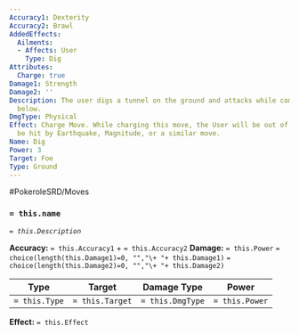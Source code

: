 ```yaml
---
Accuracy1: Dexterity
Accuracy2: Brawl
AddedEffects:
  Ailments:
  - Affects: User
    Type: Dig
Attributes:
  Charge: true
Damage1: Strength
Damage2: ''
Description: The user digs a tunnel on the ground and attacks while coming out from
  below.
DmgType: Physical
Effect: Charge Move. While charging this move, the User will be out of range. Can
  be hit by Earthquake, Magnitude, or a similar move.
Name: Dig
Power: 3
Target: Foe
Type: Ground
---
```


#PokeroleSRD/Moves

### `= this.name` 
*`= this.Description`*

**Accuracy:** `= this.Accuracy1` + `= this.Accuracy2`
**Damage:** `= this.Power` `= choice(length(this.Damage1)=0, "","\+ "+ this.Damage1)` `= choice(length(this.Damage2)=0, "","\+ "+ this.Damage2)`

| Type          | Target          | Damage Type          | Power          |
| ------------- | --------------- | ---------------- | -------------- |
| `= this.Type` | `= this.Target` | `= this.DmgType` | `= this.Power` | 

**Effect:** `= this.Effect`